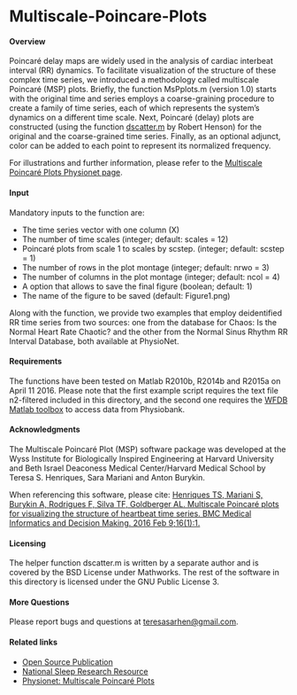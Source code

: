 Multiscale-Poincare-Plots
================
#### Overview
Poincaré delay maps are widely used in the analysis of cardiac interbeat interval (RR) dynamics. To facilitate visualization of the structure of these complex time series, we introduced a methodology called  multiscale Poincaré (MSP) plots.
Briefly, the function MsPplots.m (version 1.0) starts with the original time  and series employs a coarse-graining procedure to create a family of time series, each of which represents the system’s dynamics on a different time scale. Next, Poincaré (delay) plots are constructed (using the function [dscatter.m](http://www.mathworks.com/matlabcentral/fileexchange/8430-flow-cytometry-data-reader-and-visualization/content/dscatter.m) by Robert Henson) for the original and the coarse-grained time series. Finally, as an optional adjunct, color can be added to each point to represent its normalized frequency.

For illustrations and further information, please refer to the [Multiscale Poincaré Plots Physionet page](https://physionet.org/physiotools/mpp/).

#### Input
Mandatory inputs to the function are:
- The time series vector with one column (X)
- The number of time scales (integer; default: scales = 12)
- Poincaré plots from scale 1 to scales by scstep. (integer; default: scstep = 1)
- The number of rows in the plot montage (integer; default: nrwo = 3)
- The number of columns in the plot montage (integer; default: ncol = 4)
- A option that allows to save the final figure (boolean; default: 1)
- The name of the figure to be saved (default: Figure1.png)

Along with the function, we provide two examples that employ deidentified RR time series from two sources: one from the database for Chaos: Is the Normal Heart Rate Chaotic? and the other from the Normal Sinus Rhythm RR Interval Database, both available at PhysioNet. 

#### Requirements
The functions have been tested on Matlab R2010b, R2014b and R2015a on April 11 2016.
Please note that the first example script requires the text file n2-filtered included in this directory, and the second one requires the [WFDB Matlab toolbox](http://physionet.org/physiotools/matlab/wfdb-app-matlab/) to access data from Physiobank.

#### Acknowledgments
The Multiscale Poincaré Plot (MSP) software package was developed at the Wyss Institute for Biologically Inspired Engineering at Harvard University and Beth Israel Deaconess Medical Center/Harvard Medical School by Teresa S. Henriques, Sara Mariani and Anton Burykin. 

When referencing this software, please cite:
[Henriques TS, Mariani S, Burykin A, Rodrigues F, Silva TF, Goldberger AL. Multiscale Poincaré plots for visualizing the structure of heartbeat time series.  BMC Medical Informatics and Decision Making. 2016 Feb 9;16(1):1.]( http://bmcmedinformdecismak.biomedcentral.com/articles/10.1186/s12911-016-0252-0)

#### Licensing
The helper function dscatter.m is written by a separate author and is covered by the BSD License under Mathworks. The rest of the software in this directory is licensed under the GNU Public License 3.

#### More Questions
Please report bugs and questions at teresasarhen@gmail.com.

#### Related links
- [Open Source Publication](http://bmcmedinformdecismak.biomedcentral.com/articles/10.1186/s12911-016-0252-0)
- [National Sleep Research Resource](https://sleepdata.org/)
- [Physionet: Multiscale Poincaré Plots](https://physionet.org/physiotools/mpp/)

